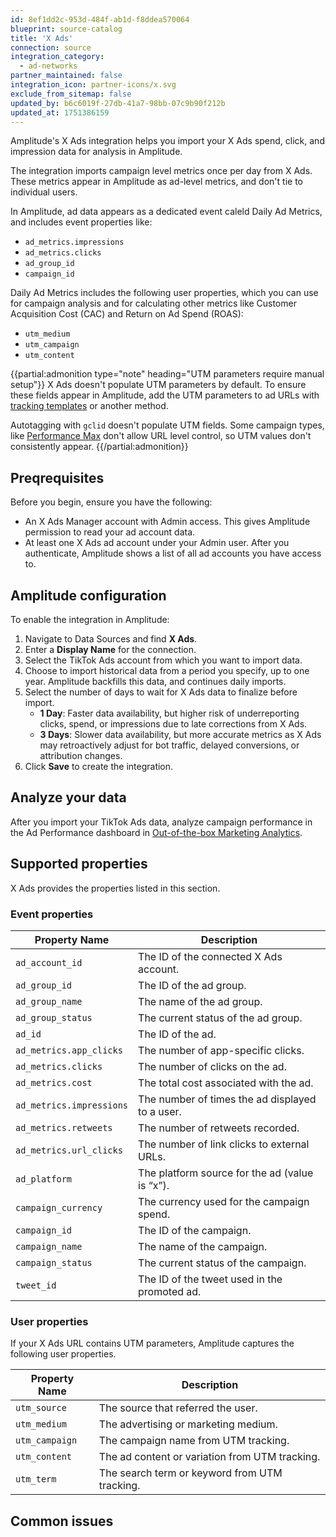 ```yaml
---
id: 8ef1dd2c-953d-484f-ab1d-f8ddea570064
blueprint: source-catalog
title: 'X Ads'
connection: source
integration_category:
  - ad-networks
partner_maintained: false
integration_icon: partner-icons/x.svg
exclude_from_sitemap: false
updated_by: b6c6019f-27db-41a7-98bb-07c9b90f212b
updated_at: 1751386159
---
```

Amplitude's X Ads integration helps you import your X Ads spend, click, and impression data for analysis in Amplitude.

The integration imports campaign level metrics once per day from X Ads. These metrics appear in Amplitude as ad-level metrics, and don't tie to individual users.

In Amplitude, ad data appears as a dedicated event caleld Daily Ad Metrics, and includes event properties like:

* `ad_metrics.impressions`
* `ad_metrics.clicks`
* `ad_group_id`
* `campaign_id`

Daily Ad Metrics includes the following user properties, which you can use for campaign analysis and for calculating other metrics like Customer Acquisition Cost (CAC) and Return on Ad Spend (ROAS):

* `utm_medium`
* `utm_campaign`
* `utm_content`

{{partial:admonition type="note" heading="UTM parameters require manual setup"}}
X Ads doesn't populate UTM parameters by default. To ensure these fields appear in Amplitude, add the UTM parameters to ad URLs with [tracking templates](https://support.google.com/google-ads/answer/6305348) or another method. 

Autotagging with `gclid` doesn't populate UTM fields. Some campaign types, like [Performance Max](https://support.google.com/google-ads/answer/10724817) don't allow URL level control, so UTM values don't consistently appear.
{{/partial:admonition}}

## Preqrequisites

Before you begin, ensure you have the following:

* An X Ads Manager account with Admin access. This gives Amplitude permission to read your ad account data.
* At least one X Ads ad account under your Admin user. After you authenticate, Amplitude shows a list of all ad accounts you have access to.

## Amplitude configuration

To enable the integration in Amplitude:

1. Navigate to Data Sources and find **X Ads**.
2. Enter a **Display Name** for the connection.
3. Select the TikTok Ads account from which you want to import data.
4. Choose to import historical data from a period you specify, up to one year. Amplitude backfills this data, and continues daily imports.
5. Select the number of days to wait for X Ads data to finalize before import.
   * **1 Day**: Faster data availability, but higher risk of underreporting clicks, spend, or impressions due to late corrections from X Ads.
   * **3 Days**: Slower data availability, but more accurate metrics as X Ads may retroactively adjust for bot traffic, delayed conversions, or attribution changes.
6. Click **Save** to create the integration.

## Analyze your data

After you import your TikTok Ads data, analyze campaign performance in the Ad Performance dashboard in [Out-of-the-box Marketing Analytics](/docs/analytics/ootb-marketing-analytics).

## Supported properties

X Ads provides the properties listed in this section.

### Event properties

| Property Name            | Description                                     |
| ------------------------ | ----------------------------------------------- |
| `ad_account_id`          | The ID of the connected X Ads account.          |
| `ad_group_id`            | The ID of the ad group.                         |
| `ad_group_name`          | The name of the ad group.                       |
| `ad_group_status`        | The current status of the ad group.             |
| `ad_id`                  | The ID of the ad.                               |
| `ad_metrics.app_clicks`  | The number of app-specific clicks.              |
| `ad_metrics.clicks`      | The number of clicks on the ad.                 |
| `ad_metrics.cost`        | The total cost associated with the ad.          |
| `ad_metrics.impressions` | The number of times the ad displayed to a user. |
| `ad_metrics.retweets`    | The number of retweets recorded.                |
| `ad_metrics.url_clicks`  | The number of link clicks to external URLs.     |
| `ad_platform`            | The platform source for the ad (value is “x”).  |
| `campaign_currency`      | The currency used for the campaign spend.       |
| `campaign_id`            | The ID of the campaign.                         |
| `campaign_name`          | The name of the campaign.                       |
| `campaign_status`        | The current status of the campaign.             |
| `tweet_id`               | The ID of the tweet used in the promoted ad.    |

### User properties

If your X Ads URL contains UTM parameters, Amplitude captures the following user properties.

| Property Name  | Description                                    |
| -------------- | ---------------------------------------------- |
| `utm_source`   | The source that referred the user.             |
| `utm_medium`   | The advertising or marketing medium.           |
| `utm_campaign` | The campaign name from UTM tracking.           |
| `utm_content`  | The ad content or variation from UTM tracking. |
| `utm_term`     | The search term or keyword from UTM tracking.  |

## Common issues